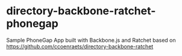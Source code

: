directory-backbone-ratchet-phonegap
===================================

Sample PhoneGap App built with Backbone.js and Ratchet based on https://github.com/ccoenraets/directory-backbone-ratchet
